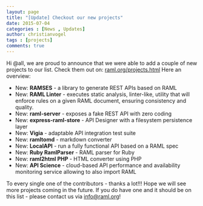 ```yaml
---
layout: page
title: "[Update] Checkout our new projects"
date: 2015-07-04
categories : [News , Updates]
author: christianvogel
tags : [projects]
comments: true
---
```


Hi @all, we are proud to announce that we were able to add a couple of new projects to our list. Check them out on: [raml.org/projects.html][1] Here an overview:

 [1]: http://raml.org/projects.html "raml.org/projects.html"

*   New: **RAMSES** - a library to generate REST APIs based on RAML
*   New: **RAML Linter** - executes static analysis, linter-like, utility that will enforce rules on a given RAML document, ensuring consistency and quality.
*   New: **raml-server** - exposes a fake REST API with zero coding
*   New: **express-raml-store** - API Designer with a filesystem persistence layer
*   New: **Vigia** - adaptable API integration test suite
*   New: **ramltomd** - markdown converter
*   New: **LocalAPI** - run a fully functional API based on a RAML spec
*   New: **Ruby RamlParser** - RAML parser for Ruby
*   New: **raml2html PHP** - HTML converter using PHP
*   New: **API Science** - cloud-based API performance and availability monitoring service allowing to also import RAML

To every single one of the contributors - thanks a lot!!! Hope we will see more projects coming in the future. If you do have one and it should be on this list - please contact us via info@raml.org!